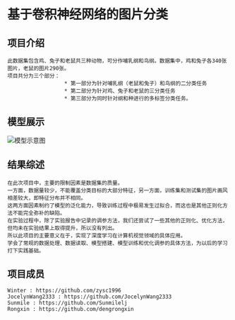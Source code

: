 # 基于卷积神经网络的图片分类

## 项目介绍
    此数据集包含鸡、兔子和老鼠共三种动物，可分作哺乳纲和鸟纲。数据集中，鸡和兔子各340张图片，老鼠的图片290张。  
    项目共分为三个部分：  
                      * 第一部分为针对哺乳纲（老鼠和兔子）和鸟纲的二分类任务  
                      * 第二部分为针对鸡、兔子和老鼠的三分类任务  
                      * 第三部分为同时针对纲和种进行的多标签分类任务。

## 模型展示
![模型示意图](https://github.com/zysc1996/ImageClassification/blob/master/network.png)

## 结果综述
    在此次项目中，主要的限制因素是数据集的质量。  
    一方面，数据量较少，不能覆盖分类目标的大部分特征，另一方面，训练集和测试集的图片画风相差较大，即特征分布并不相同。  
    这两方面因素制约了模型的泛化能力，导致训练过程中极易发生过拟合，而这也是其他正则化方法不能完全弥补的缺陷。  
    在实验过程中，除了实验报告中记录的调参方法，我们还尝试了一些其他的正则化、优化方法，但均未在实验结果上取得提升，所以没有列出。
    所以此项目的主要意义在于，实现了深度学习在计算机视觉领域的具体应用。  
    学会了常规的数据处理、数据读取、模型搭建、模型训练和优化调参的具体方法，为以后的学习打下实践基础。

## 项目成员
    Winter : https://github.com/zysc1996  
    JocelynWang2333 : https://github.com/JocelynWang2333  
    Sunmile : https://github.com/Sunmilelj  
    Rongxin : https://github.com/dengrongxin





